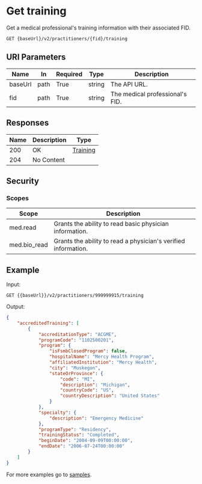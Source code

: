 # Get training

Get a medical professional's training information with their associated FID.

```HTTP 
GET {baseUrl}/v2/practitioners/{fid}/training
```

## URI Parameters

| Name | In | Required | Type | Description |
| ---- | -- | -------- | ---- | ----------- |
| baseUrl | path | True | string| The API URL. |
| fid | path | True | string | The medical professional's FID. |

## Responses

| Name | Description     | Type  |
| ---- | --------------- | ----- |
| 200  | OK              | [Training](definition-training.md) |
| 204 | No Content | |

## Security

### Scopes

| Scope | Description |
| - | - |
| med.read | Grants the ability to read basic physician information. |
| med.bio_read | Grants the ability to read a physician's verified information. |

## Example

Input:

```HTTP
GET {{baseUrl}}/v2/practitioners/999999915/training
```

Output:

```json
{
    "accreditedTraining": [
        {
            "accreditationType": "ACGME",
            "programCode": "1102500201",
            "program": {
                "isFsmbClosedProgram": false,
                "hospitalName": "Mercy Health Program",
                "affiliatedInstitution": "Mercy Health",
                "city": "Muskegon",
                "stateOrProvince": {
                    "code": "MI",
                    "description": "Michigan",
                    "countryCode": "US",
                    "countryDescription": "United States"
                }
            },
            "specialty": {
                "description": "Emergency Medicine"
            },
            "programType": "Residency",
            "trainingStatus": "Completed",
            "beginDate": "2004-09-09T00:00:00",
            "endDate": "2006-07-24T00:00:00"
        }
    ]
}
```


For more examples go to [samples](/Samples/).
